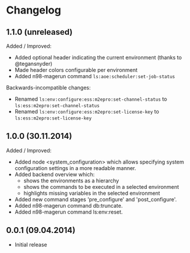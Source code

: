 Changelog
=========

1.1.0 (unreleased)
-----

Added / Improved:

* Added optional header indicating the current environment (thanks to @tegansnyder)
* Made header colors configurable per environment
* Added n98-magerun command `ls:aoe:scheduler:set-job-status`

Backwards-incompatible changes:

* Renamed `ls:env:configure:ess:m2epro:set-channel-status` to `ls:ess:m2epro:set-channel-status`
* Renamed `ls:env:configure:ess:m2epro:set-license-key` to `ls:ess:m2epro:set-license-key`

1.0.0 (30.11.2014)
-----

Added / Improved:

* Added node <system_configuration> which allows specifying system configuration settings in a more readable manner.
* Added backend overview which:
  * shows the environments as a hierarchy
  * shows the commands to be executed in a selected environment
  * highlights missing variables in the selected environment
* Added new command stages 'pre_configure' and 'post_configure'.
* Added n98-magerun command db:truncate.
* Added n98-magerun command ls:env:reset. 

0.0.1 (09.04.2014)
-----
* Initial release
